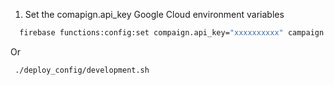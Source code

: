 
1. Set the comapign.api_key Google Cloud environment variables
```bash
  firebase functions:config:set compaign.api_key="xxxxxxxxxx" campaign.base_url="domain_url"
```
Or
```bash
 ./deploy_config/development.sh
```
